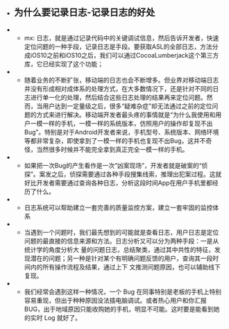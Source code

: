 * ## 为什么要记录日志-记录日志的好处
* * mx: 日志，就是通过记录代码中的关键调试信息，然后告诉开发者，快速定位问题的一种手段，记录日志是手段。要获取ASL的全部日志，方法分成iOS10之前和iOS10之后，我们可以通过CocoaLumberjack这个第三方库，它已经实现了这个功能；
* * 随着业务的不断扩张，移动端的日志也会不断增多。但业界对移动端日志并没有形成相对成体系的处理方式，在大多数情况下，还是针对不同的日志进行单一化的处理，然后结合这些日志处理的结果再来定位问题。然而，当用户达到一定量级之后，很多“疑难杂症”却无法通过之前的定位问题的方式来进行解决。移动端开发者最头疼的事情就是“为什么我使用和用户一模一样的手机，一模一样的系统版本，仿照用户的操作却复现不出Bug”。特别是对于Android开发者来说，手机型号、系统版本、网络环境等都非常复杂，即使拿到了一模一样的手机也复现不出Bug，这并不奇怪，当然很多时候并不能完全拿到真正完全一模一样的手机。
* * 如果把一次Bug的产生看作是一次“凶案现场”，开发者就是破案的“侦探”。案发之后，侦探需要通过各种手段搜集线索，推理出犯案过程。这就好比开发者需要通过查询各种日志，分析这段时间App在用户手机里都经历了什么。
* * 日志系统可以帮助建立一套完善的质量监控方案，建立一套牢固的监控体系
* * 当遇到一个问题时，我们最先想到的可能就是查看日志，用户日志是定位问题的最直接的信息来源和方法。日志分析又可以分为两种手段：一是从统计学的角度分析大 量的问题日志，总结聚类，通过其中共性的特征，发现潜在的问题；另一种是针对某个有明确问题反馈的用户，查询其一段时间内的所有操作流程及结果，通过上下 文推测问题原因，也可以辅助线下复现。
* * 我们经常会遇到这样一种情况，一个 Bug 在同事特别是老板的手机上特别容易重现，但出于种种原因没法插电脑调试。或者热心用户和你汇报 BUG，出于地域原因只能收购她的手机，明显不可能。这时要是能看到她的实时 Log 就好了。